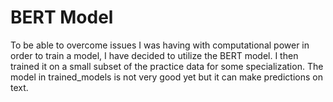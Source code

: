 # BERT Model

To be able to overcome issues I was having with computational power in order to train a model, I have decided to utilize the BERT model. I then trained it on a small subset of the practice data for some specialization. The model in trained_models is not very good yet but it can make predictions on text.